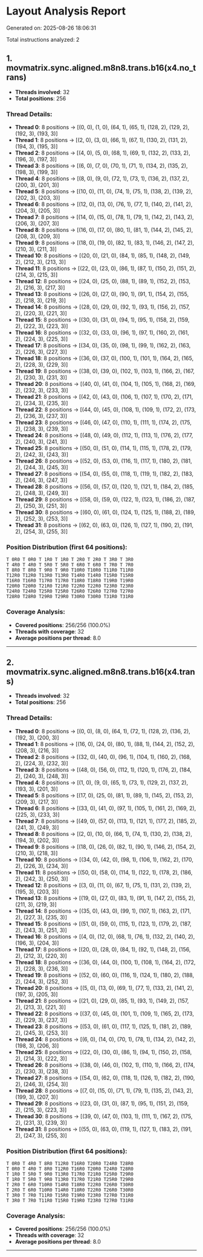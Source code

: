 # Layout Analysis Report

Generated on: 2025-08-26 18:06:31

Total instructions analyzed: 2


## 1. movmatrix.sync.aligned.m8n8.trans.b16(x4.no_trans)

- **Threads involved**: 32
- **Total positions**: 256

### Thread Details:

- **Thread 0**: 8 positions -> [(0, 0), (1, 0), (64, 1), (65, 1), (128, 2), (129, 2), (192, 3), (193, 3)]
- **Thread 1**: 8 positions -> [(2, 0), (3, 0), (66, 1), (67, 1), (130, 2), (131, 2), (194, 3), (195, 3)]
- **Thread 2**: 8 positions -> [(4, 0), (5, 0), (68, 1), (69, 1), (132, 2), (133, 2), (196, 3), (197, 3)]
- **Thread 3**: 8 positions -> [(6, 0), (7, 0), (70, 1), (71, 1), (134, 2), (135, 2), (198, 3), (199, 3)]
- **Thread 4**: 8 positions -> [(8, 0), (9, 0), (72, 1), (73, 1), (136, 2), (137, 2), (200, 3), (201, 3)]
- **Thread 5**: 8 positions -> [(10, 0), (11, 0), (74, 1), (75, 1), (138, 2), (139, 2), (202, 3), (203, 3)]
- **Thread 6**: 8 positions -> [(12, 0), (13, 0), (76, 1), (77, 1), (140, 2), (141, 2), (204, 3), (205, 3)]
- **Thread 7**: 8 positions -> [(14, 0), (15, 0), (78, 1), (79, 1), (142, 2), (143, 2), (206, 3), (207, 3)]
- **Thread 8**: 8 positions -> [(16, 0), (17, 0), (80, 1), (81, 1), (144, 2), (145, 2), (208, 3), (209, 3)]
- **Thread 9**: 8 positions -> [(18, 0), (19, 0), (82, 1), (83, 1), (146, 2), (147, 2), (210, 3), (211, 3)]
- **Thread 10**: 8 positions -> [(20, 0), (21, 0), (84, 1), (85, 1), (148, 2), (149, 2), (212, 3), (213, 3)]
- **Thread 11**: 8 positions -> [(22, 0), (23, 0), (86, 1), (87, 1), (150, 2), (151, 2), (214, 3), (215, 3)]
- **Thread 12**: 8 positions -> [(24, 0), (25, 0), (88, 1), (89, 1), (152, 2), (153, 2), (216, 3), (217, 3)]
- **Thread 13**: 8 positions -> [(26, 0), (27, 0), (90, 1), (91, 1), (154, 2), (155, 2), (218, 3), (219, 3)]
- **Thread 14**: 8 positions -> [(28, 0), (29, 0), (92, 1), (93, 1), (156, 2), (157, 2), (220, 3), (221, 3)]
- **Thread 15**: 8 positions -> [(30, 0), (31, 0), (94, 1), (95, 1), (158, 2), (159, 2), (222, 3), (223, 3)]
- **Thread 16**: 8 positions -> [(32, 0), (33, 0), (96, 1), (97, 1), (160, 2), (161, 2), (224, 3), (225, 3)]
- **Thread 17**: 8 positions -> [(34, 0), (35, 0), (98, 1), (99, 1), (162, 2), (163, 2), (226, 3), (227, 3)]
- **Thread 18**: 8 positions -> [(36, 0), (37, 0), (100, 1), (101, 1), (164, 2), (165, 2), (228, 3), (229, 3)]
- **Thread 19**: 8 positions -> [(38, 0), (39, 0), (102, 1), (103, 1), (166, 2), (167, 2), (230, 3), (231, 3)]
- **Thread 20**: 8 positions -> [(40, 0), (41, 0), (104, 1), (105, 1), (168, 2), (169, 2), (232, 3), (233, 3)]
- **Thread 21**: 8 positions -> [(42, 0), (43, 0), (106, 1), (107, 1), (170, 2), (171, 2), (234, 3), (235, 3)]
- **Thread 22**: 8 positions -> [(44, 0), (45, 0), (108, 1), (109, 1), (172, 2), (173, 2), (236, 3), (237, 3)]
- **Thread 23**: 8 positions -> [(46, 0), (47, 0), (110, 1), (111, 1), (174, 2), (175, 2), (238, 3), (239, 3)]
- **Thread 24**: 8 positions -> [(48, 0), (49, 0), (112, 1), (113, 1), (176, 2), (177, 2), (240, 3), (241, 3)]
- **Thread 25**: 8 positions -> [(50, 0), (51, 0), (114, 1), (115, 1), (178, 2), (179, 2), (242, 3), (243, 3)]
- **Thread 26**: 8 positions -> [(52, 0), (53, 0), (116, 1), (117, 1), (180, 2), (181, 2), (244, 3), (245, 3)]
- **Thread 27**: 8 positions -> [(54, 0), (55, 0), (118, 1), (119, 1), (182, 2), (183, 2), (246, 3), (247, 3)]
- **Thread 28**: 8 positions -> [(56, 0), (57, 0), (120, 1), (121, 1), (184, 2), (185, 2), (248, 3), (249, 3)]
- **Thread 29**: 8 positions -> [(58, 0), (59, 0), (122, 1), (123, 1), (186, 2), (187, 2), (250, 3), (251, 3)]
- **Thread 30**: 8 positions -> [(60, 0), (61, 0), (124, 1), (125, 1), (188, 2), (189, 2), (252, 3), (253, 3)]
- **Thread 31**: 8 positions -> [(62, 0), (63, 0), (126, 1), (127, 1), (190, 2), (191, 2), (254, 3), (255, 3)]

### Position Distribution (first 64 positions):

```
T 0R0 T 0R0 T 1R0 T 1R0 T 2R0 T 2R0 T 3R0 T 3R0
T 4R0 T 4R0 T 5R0 T 5R0 T 6R0 T 6R0 T 7R0 T 7R0
T 8R0 T 8R0 T 9R0 T 9R0 T10R0 T10R0 T11R0 T11R0
T12R0 T12R0 T13R0 T13R0 T14R0 T14R0 T15R0 T15R0
T16R0 T16R0 T17R0 T17R0 T18R0 T18R0 T19R0 T19R0
T20R0 T20R0 T21R0 T21R0 T22R0 T22R0 T23R0 T23R0
T24R0 T24R0 T25R0 T25R0 T26R0 T26R0 T27R0 T27R0
T28R0 T28R0 T29R0 T29R0 T30R0 T30R0 T31R0 T31R0
```

### Coverage Analysis:
- **Covered positions**: 256/256 (100.0%)
- **Threads with coverage**: 32
- **Average positions per thread**: 8.0

---

## 2. movmatrix.sync.aligned.m8n8.trans.b16(x4.trans)

- **Threads involved**: 32
- **Total positions**: 256

### Thread Details:

- **Thread 0**: 8 positions -> [(0, 0), (8, 0), (64, 1), (72, 1), (128, 2), (136, 2), (192, 3), (200, 3)]
- **Thread 1**: 8 positions -> [(16, 0), (24, 0), (80, 1), (88, 1), (144, 2), (152, 2), (208, 3), (216, 3)]
- **Thread 2**: 8 positions -> [(32, 0), (40, 0), (96, 1), (104, 1), (160, 2), (168, 2), (224, 3), (232, 3)]
- **Thread 3**: 8 positions -> [(48, 0), (56, 0), (112, 1), (120, 1), (176, 2), (184, 2), (240, 3), (248, 3)]
- **Thread 4**: 8 positions -> [(1, 0), (9, 0), (65, 1), (73, 1), (129, 2), (137, 2), (193, 3), (201, 3)]
- **Thread 5**: 8 positions -> [(17, 0), (25, 0), (81, 1), (89, 1), (145, 2), (153, 2), (209, 3), (217, 3)]
- **Thread 6**: 8 positions -> [(33, 0), (41, 0), (97, 1), (105, 1), (161, 2), (169, 2), (225, 3), (233, 3)]
- **Thread 7**: 8 positions -> [(49, 0), (57, 0), (113, 1), (121, 1), (177, 2), (185, 2), (241, 3), (249, 3)]
- **Thread 8**: 8 positions -> [(2, 0), (10, 0), (66, 1), (74, 1), (130, 2), (138, 2), (194, 3), (202, 3)]
- **Thread 9**: 8 positions -> [(18, 0), (26, 0), (82, 1), (90, 1), (146, 2), (154, 2), (210, 3), (218, 3)]
- **Thread 10**: 8 positions -> [(34, 0), (42, 0), (98, 1), (106, 1), (162, 2), (170, 2), (226, 3), (234, 3)]
- **Thread 11**: 8 positions -> [(50, 0), (58, 0), (114, 1), (122, 1), (178, 2), (186, 2), (242, 3), (250, 3)]
- **Thread 12**: 8 positions -> [(3, 0), (11, 0), (67, 1), (75, 1), (131, 2), (139, 2), (195, 3), (203, 3)]
- **Thread 13**: 8 positions -> [(19, 0), (27, 0), (83, 1), (91, 1), (147, 2), (155, 2), (211, 3), (219, 3)]
- **Thread 14**: 8 positions -> [(35, 0), (43, 0), (99, 1), (107, 1), (163, 2), (171, 2), (227, 3), (235, 3)]
- **Thread 15**: 8 positions -> [(51, 0), (59, 0), (115, 1), (123, 1), (179, 2), (187, 2), (243, 3), (251, 3)]
- **Thread 16**: 8 positions -> [(4, 0), (12, 0), (68, 1), (76, 1), (132, 2), (140, 2), (196, 3), (204, 3)]
- **Thread 17**: 8 positions -> [(20, 0), (28, 0), (84, 1), (92, 1), (148, 2), (156, 2), (212, 3), (220, 3)]
- **Thread 18**: 8 positions -> [(36, 0), (44, 0), (100, 1), (108, 1), (164, 2), (172, 2), (228, 3), (236, 3)]
- **Thread 19**: 8 positions -> [(52, 0), (60, 0), (116, 1), (124, 1), (180, 2), (188, 2), (244, 3), (252, 3)]
- **Thread 20**: 8 positions -> [(5, 0), (13, 0), (69, 1), (77, 1), (133, 2), (141, 2), (197, 3), (205, 3)]
- **Thread 21**: 8 positions -> [(21, 0), (29, 0), (85, 1), (93, 1), (149, 2), (157, 2), (213, 3), (221, 3)]
- **Thread 22**: 8 positions -> [(37, 0), (45, 0), (101, 1), (109, 1), (165, 2), (173, 2), (229, 3), (237, 3)]
- **Thread 23**: 8 positions -> [(53, 0), (61, 0), (117, 1), (125, 1), (181, 2), (189, 2), (245, 3), (253, 3)]
- **Thread 24**: 8 positions -> [(6, 0), (14, 0), (70, 1), (78, 1), (134, 2), (142, 2), (198, 3), (206, 3)]
- **Thread 25**: 8 positions -> [(22, 0), (30, 0), (86, 1), (94, 1), (150, 2), (158, 2), (214, 3), (222, 3)]
- **Thread 26**: 8 positions -> [(38, 0), (46, 0), (102, 1), (110, 1), (166, 2), (174, 2), (230, 3), (238, 3)]
- **Thread 27**: 8 positions -> [(54, 0), (62, 0), (118, 1), (126, 1), (182, 2), (190, 2), (246, 3), (254, 3)]
- **Thread 28**: 8 positions -> [(7, 0), (15, 0), (71, 1), (79, 1), (135, 2), (143, 2), (199, 3), (207, 3)]
- **Thread 29**: 8 positions -> [(23, 0), (31, 0), (87, 1), (95, 1), (151, 2), (159, 2), (215, 3), (223, 3)]
- **Thread 30**: 8 positions -> [(39, 0), (47, 0), (103, 1), (111, 1), (167, 2), (175, 2), (231, 3), (239, 3)]
- **Thread 31**: 8 positions -> [(55, 0), (63, 0), (119, 1), (127, 1), (183, 2), (191, 2), (247, 3), (255, 3)]

### Position Distribution (first 64 positions):

```
T 0R0 T 4R0 T 8R0 T12R0 T16R0 T20R0 T24R0 T28R0
T 0R0 T 4R0 T 8R0 T12R0 T16R0 T20R0 T24R0 T28R0
T 1R0 T 5R0 T 9R0 T13R0 T17R0 T21R0 T25R0 T29R0
T 1R0 T 5R0 T 9R0 T13R0 T17R0 T21R0 T25R0 T29R0
T 2R0 T 6R0 T10R0 T14R0 T18R0 T22R0 T26R0 T30R0
T 2R0 T 6R0 T10R0 T14R0 T18R0 T22R0 T26R0 T30R0
T 3R0 T 7R0 T11R0 T15R0 T19R0 T23R0 T27R0 T31R0
T 3R0 T 7R0 T11R0 T15R0 T19R0 T23R0 T27R0 T31R0
```

### Coverage Analysis:
- **Covered positions**: 256/256 (100.0%)
- **Threads with coverage**: 32
- **Average positions per thread**: 8.0

---